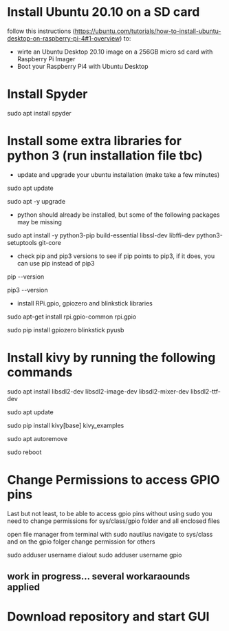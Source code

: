# Install Ubuntu 20.10 on a SD card

follow this instructions (https://ubuntu.com/tutorials/how-to-install-ubuntu-desktop-on-raspberry-pi-4#1-overview) to: 
- wirte an Ubuntu Desktop 20.10 image on a 256GB micro sd card with Raspberry Pi Imager
- Boot your Raspberry Pi4 with Ubuntu Desktop

# Install Spyder

sudo apt install spyder

# Install some extra libraries for python 3 (run installation file tbc)

- update and upgrade your ubuntu installation (make take a few minutes)

sudo apt update

sudo apt -y upgrade

- python should already be installed, but some of the following packages may be missing

sudo apt install -y python3-pip build-essential libssl-dev libffi-dev python3-setuptools git-core

- check pip and pip3 versions to see if pip points to pip3, if it does, you can use pip instead of pip3

pip --version

pip3 --version

- install RPi.gpio, gpiozero and blinkstick libraries

sudo apt-get install rpi.gpio-common rpi.gpio

sudo pip install gpiozero blinkstick pyusb


# Install kivy by running the following commands

sudo apt install libsdl2-dev libsdl2-image-dev libsdl2-mixer-dev libsdl2-ttf-dev

sudo apt update

sudo pip install kivy[base] kivy_examples


sudo apt autoremove

sudo reboot


# Change Permissions to access GPIO pins

Last but not least, to be able to access gpio pins without using sudo you need to change permissions for sys/class/gpio folder and all enclosed files

open file manager from terminal with 
sudo nautilus
navigate to sys/class and on the gpio folger change permission for others

sudo adduser username dialout
sudo adduser username gpio
 
 ## work in progress... several workaraounds applied

# Download repository and start GUI 

